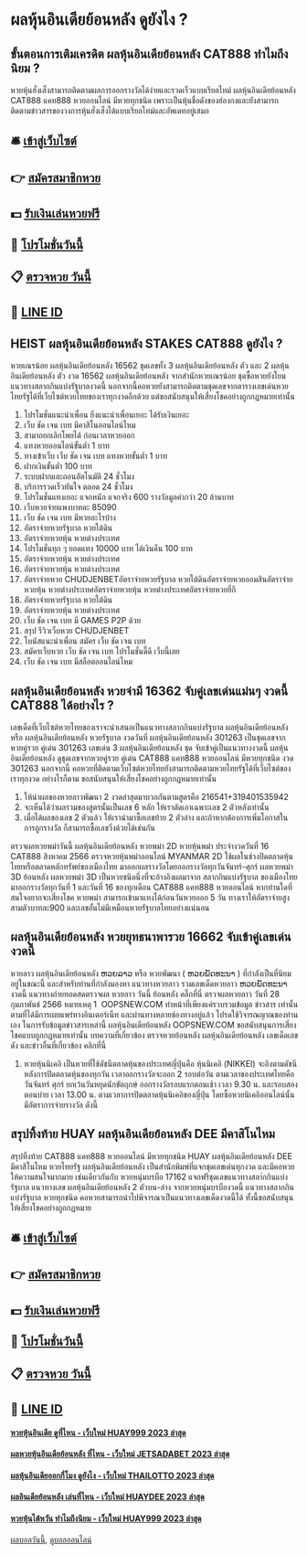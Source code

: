 # ผลหุ้นอินเดียย้อนหลัง ดูยังไง ?
## ขั้นตอนการเติมเครดิต ผลหุ้นอินเดียย้อนหลัง CAT888 ทำไมถึงนิยม ?
หวยหุ้นฮั่งเส็งสามารถติดตามผลการออกรางวัลได้ง่ายและรวดเร็วแบบเรียลไทม์ ผลหุ้นอินเดียย้อนหลัง CAT888 แคท888 หวยออนไลน์ มีหวยทุกชนิด เพราะเป็นหุ้นชื่อดังของฮ่องกงและยังสามารถติดตามข่าวสารของวงการหุ้นฮั่งเส็งได้แบบเรียลไทม์และอัพเดทอยู่เสมอ

## 🛎 [เข้าสู่เว็บไซต์](https://bit.ly/3BG5bNw)
## 👉 [สมัครสมาชิกหวย](https://bit.ly/3BG5bNw)
## 💵 [รับเงินเล่นหวยฟรี](https://bit.ly/3C3mvgS)
## 👑 [โปรโมชั่นวันนี้](https://bit.ly/3C3mvgS)
## 📋 [ตรวจหวย วันนี้](https://bit.ly/3C3mvgS)
## 📱 [LINE ID](https://bit.ly/3C3mvgS)

## HEIST ผลหุ้นอินเดียย้อนหลัง STAKES CAT888 ดูยังไง ?
หวยเณรน้อย ผลหุ้นอินเดียย้อนหลัง 16562 ชุดเลขทั้ง 3 ผลหุ้นอินเดียย้อนหลัง ตัว และ 2 ผลหุ้นอินเดียย้อนหลัง ตัว งวด 16562 ผลหุ้นอินเดียย้อนหลัง จากสำนักหวยเณรน้อย ชุดซื้อหวยยังโยม แนวทางสลากกินแบ่งรัฐบาลงวดนี้ นอกจากนี้คอหวยยังสามารถติดตามชุดเลขจากตารางเลขเด่นหวยไทยรัฐได้ที่เว็บไซต์หวยไทยของเราทุกงวดอีกด้วย แต่ขอสนับสนุนให้เสี่ยงโชคอย่างถูกกฎหมายเท่านั้น
1. โปรโมชั่นแนะนำเพื่อน ยิ่งแนะนำเพื่อนเยอะ ได้รับเงินเยอะ
2. เว็บ ชัด เจน เบท มีคาสิโนออนไลน์ไหม
3. สามาถยกเลิกโพยได้ ก่อนเวลาหวยออก
4. แทงหวยออนไลน์ขั้นต่ำ 1 บาท
5. ทางเข้าเว็บ เว็บ ชัด เจน เบท แทงหวยขั้นต่ำ 1 บาท
6. ฝากเงินขั้นต่ำ 100 บาท
7. ระบบฝากและถอนอัตโนมัติ 24 ชั่วโมง
8. บริการรวดเร็วทันใจ ตลอด 24 ชั่วโมง
9. โปรโมชั่นแทงเยอะ แจกหนัก แจกจริง 600 รางวัลมูลค่ากว่า 20 ล้านบาท
10. เว็บหวยจ่ายแพงบาทละ 85090
11. เว็บ ชัด เจน เบท มีหวยอะไรบ้าง
12. อัตราจ่ายหวยรัฐบาล หวยใต้ดิน
13. อัตราจ่ายหวยหุ้น หวยต่างประเทศ
14. โปรโมชั่นทุก ๆ ยอดแทง 10000 บาท ได้เงินคืน 100 บาท
15. อัตราจ่ายหวยหุ้น หวยต่างประเทศ
16. อัตราจ่ายหวยหุ้น หวยต่างประเทศ
17. อัตราจ่ายหวย CHUDJENBETอัตราจ่ายหวยรัฐบาล หวยใต้ดินอัตราจ่ายหวยออมสินอัตราจ่ายหวยหุ้น หวยต่างประเทศอัตราจ่ายหวยหุ้น หวยต่างประเทศอัตราจ่ายหวยยี่กี
18. อัตราจ่ายหวยรัฐบาล หวยใต้ดิน
19. อัตราจ่ายหวยหุ้น หวยต่างประเทศ
20. เว็บ ชัด เจน เบท มี GAMES P2P ด้วย
21. สรุป รีวิวเว็บหวย CHUDJENBET
22. โบนัสแนะนำเพื่อน สมัคร เว็บ ชัด เจน เบท
23. สมัครเว็บหวย เว็บ ชัด เจน เบท โปรโมชั่นดี๊ดี เว็บนี้เลย
24. เว็บ ชัด เจน เบท มีสล็อตออนไลน์ไหม

## ผลหุ้นอินเดียย้อนหลัง หวยจ่ามี 16362 จับคู่เลขเด่นแม่นๆ งวดนี้ CAT888 ได้อย่างไร ?
เลขเด็ดที่เว็บไซต์หวยไทยของเราจะนำเสนอเป็นแนวทางสลากกินแบ่งรัฐบาล ผลหุ้นอินเดียย้อนหลัง หรือ ผลหุ้นอินเดียย้อนหลัง หวยรัฐบาล งวดวันที่ ผลหุ้นอินเดียย้อนหลัง 301263 เป็นชุดเลขจาก หวยคู่รวย คู่เด่น 301263 เลขเด่น 3 ผลหุ้นอินเดียย้อนหลัง ชุด จับเข้าคู่เป็นแนวทางงวดนี้ ผลหุ้นอินเดียย้อนหลัง ดูชุดเลขจากหวยคู่รวย คู่เด่น CAT888 แคท888 หวยออนไลน์ มีหวยทุกชนิด งวด 301263 นอกจากนี้ คอหวยที่ติดตามเว็บไซต์หวยไทยยังสามารถติดตามหวยไทยรัฐได้ที่เว็บไซต์ของเราทุกงวด อย่างไรก็ตาม ขอสนับสนุนให้เสี่ยงโชคอย่างถูกกฎหมายเท่านั้น
1. ให้นำผลของหวยลาวพัฒนา 2 งวดล่าสุดมาบวกกันตามสูตรคือ 216541+319401535942
2. จะเห็นได้ว่าผลรวมของสูตรนั้นเป็นเลข 6 หลัก ให้เราตัดเอาเฉพาะเลข 2 ตัวหลังเท่านั้น
3. เมื่อได้ผลของเลข 2 ตัวแล้ว ให้เรานำมาซื้อเลขท้าย 2 ตัวล่าง และถ้าหากต้องการเพิ่มโอกาสในการถูกรางวัล ก็สามารถซื้อเลขวิ่งด้วยได้เช่นกัน

ตรวจผลหวยพม่าวันนี้ ผลหุ้นอินเดียย้อนหลัง หวยพม่า 2D หวยหุ้นพม่า ประจำงวดวันที่ 16 CAT888 สิงหาคม 2566
ตรวจหวยหุ้นพม่าออนไลน์ MYANMAR 2D ใช้ผลในช่วงปิดตลาดหุ้นไทยหรือตลาดหลักทรัพย์ของเมืองไทย มาออกผลรางวัลโดยออกรางวัลทุกวันจันทร์-ศุกร์
ผลหวยพม่า 3D ย้อนหลัง
ผลหวยพม่า 3D เป็นหวยชนิดนึ่งที่จะอ้างอิงผลมาจาก สลากกินแบ่งรัฐบาล ของเมืองไทยมาออกรางวัลทุกวันที่ 1 และวันที่ 16 ของทุกเดือน CAT888 แคท888 หวยออนไลน์ หากท่านใดที่สนใจอยากจะเสี่ยงโชค หวยพม่า สามารถเข้ามาแทงได้ก่อนวันหวยออก 5 วัน ทางเราให้อัตราจ่ายสูงสามตัวบาทละ900 และเลขอั้นไม่มีเหมือนหวยรัฐบาลไทยอย่างแน่นอน

## ผลหุ้นอินเดียย้อนหลัง หวยยุทธนาพารวย 16662 จับเข้าคู่เลขเด่นงวดนี้
หวยลาว ผลหุ้นอินเดียย้อนหลัง ຫວຍລາວ หรือ หวยพัฒนา ( ຫວຍພັດທະນາ ) ที่กำลังเป็นที่นิยมอยู่ในขณะนี้ และสำหรับท่านที่กำลังมองหา แนวทางหวยลาว รวมเลขเด็ดหวยลาว ຫວຍພັດທະນາ งวดนี้
 แนวทางถ่ายทอดสดตรวจผล หวยลาว วันนี้ ย้อนหลัง คลิ๊กที่นี่ 
ตรวจผลหวยลาว วันที่ 28 กุมภาพันธ์ 2566
หมายเหตุ 1  OOPSNEW.COM ทำหน้าที่เพียงแค่รวบรวมข้อมูล ข่าวสาร เท่านั้น ตามที่ได้มีการเผยแพร่ทางอินเตอร์เน็ท และผ่านทางหลายช่องทางอยู่แล้ว โปรดใช้วิจารณญาณของท่านเอง ในการรับข้อมูลข่าวสารเหล่านี้ ผลหุ้นอินเดียย้อนหลัง OOPSNEW.COM ขอสนับสนุนการเสี่ยงโชคแบบถูกกฎหมายเท่านั้น
บทความที่เกี่ยวข้อง
ตรวจหวยย้อนหลัง ผลหุ้นอินเดียย้อนหลัง เลขเด็ดเลขดัง และข่าวอื่นที่เกี่ยวข้อง คลิกที่นี่
1. หวยหุ้นนิเคอิ เป็นหวยที่ใช้ดัชนีตลาดหุ้นของประเทศญี่ปุ่นคือ หุ้นนิเคอิ (NIKKEI) จะอิงตามดัชนีหลังการปิดตลาดหุ้นของทุกวัน เวลาออกรางวัลจะออก 2 รอบต่อวัน ตามเวลาของประเทศไทยคือ วันจันทร์ ศุกร์ ยกเว้นวันหยุดนักขัตฤกษ์ ออกรางวัลรอบแรกตอนเช้า เวลา 9.30 น. และรอบสองตอนบ่าย เวลา 13.00 น. ตามเวลาการปิดตลาดหุ้นนิเคอิของญี่ปุ่น โดยซื้อหวยนิเคอิออนไลน์นั้น มีอัตราการจ่ายรางวัล ดังนี้

## สรุปทิ้งท้าย HUAY ผลหุ้นอินเดียย้อนหลัง DEE มีคาสิโนไหม
สรุปทิ้งท้าย CAT888 แคท888 หวยออนไลน์ มีหวยทุกชนิด HUAY ผลหุ้นอินเดียย้อนหลัง DEE มีคาสิโนไหม หวยไทยรัฐ ผลหุ้นอินเดียย้อนหลัง เป็นสำนักพิมพ์ที่แจกชุดเลขเด่นทุกงวด และมีคอหวยให้ความสนใจมากมาย เช่นเดียวกันกับ หวยหนุ่มบรบือ 17162 แจกฟรีชุดเลขแนวทางสลา่กกินแบ่งรัฐบาล แนวทางเลข ผลหุ้นอินเดียย้อนหลัง 2 ตัวบน-ล่าง จากหวยหนุ่มบรบืองวดนี้ แนวทางสลากกินแบ่งรัฐบาล หวยทุกชนิด คอหวยสามารถนำไปพิจารณาเป็นแนวทางเลขเด็ดงวดนี้ได้ ทั้งนี้ขอสนับสนุนให้เสี่ยงโชคอย่างถูกกฎหมาย

## 🛎 [เข้าสู่เว็บไซต์](https://bit.ly/3BG5bNw)
## 👉 [สมัครสมาชิกหวย](https://bit.ly/3BG5bNw)
## 💵 [รับเงินเล่นหวยฟรี](https://bit.ly/3C3mvgS)
## 👑 [โปรโมชั่นวันนี้](https://bit.ly/3C3mvgS)
## 📋 [ตรวจหวย วันนี้](https://bit.ly/3C3mvgS)
## 📱 [LINE ID](https://bit.ly/3C3mvgS)

#### [หวยหุ้นอินเดีย ดูที่ไหน - เว็บใหม่ HUAY999 2023 ล่าสุด](https://atom.io/themes/หวยหุ้นอินเดีย%20ดูที่ไหน%20-%20เว็บใหม่%20huay999%202023%20ล่าสุด)
#### [ผลหวยหุ้นอินเดียย้อนหลัง ที่ไหน - เว็บใหม่ JETSADABET 2023 ล่าสุด](https://atom.io/themes/ผลหวยหุ้นอินเดียย้อนหลัง%20ที่ไหน%20-%20เว็บใหม่%20jetsadabet%202023%20ล่าสุด)
#### [ผลหุ้นอินเดียออกกี่โมง ดูยังไง - เว็บใหม่ THAILOTTO 2023 ล่าสุด](https://atom.io/themes/ผลหุ้นอินเดียออกกี่โมง%20ดูยังไง%20-%20เว็บใหม่%20thailotto%202023%20ล่าสุด)
#### [ผลอินเดียย้อนหลัง เล่นที่ไหน - เว็บใหม่ HUAYDEE 2023 ล่าสุด](https://atom.io/themes/ผลอินเดียย้อนหลัง%20เล่นที่ไหน%20-%20เว็บใหม่%20huaydee%202023%20ล่าสุด)
#### [หวยหุ้นไต้หวัน ทำไมถึงนิยม - เว็บใหม่ HUAY999 2023 ล่าสุด](https://atom.io/themes/หวยหุ้นไต้หวัน%20ทำไมถึงนิยม%20-%20เว็บใหม่%20huay999%202023%20ล่าสุด)

[ผลบอลวันนี้](https://siamsport.tv "ผลบอลวันนี้"), [ดูบอลออนไลน์](https://siamsport.tv/ดูบอลสด "ดูบอลออนไลน์")